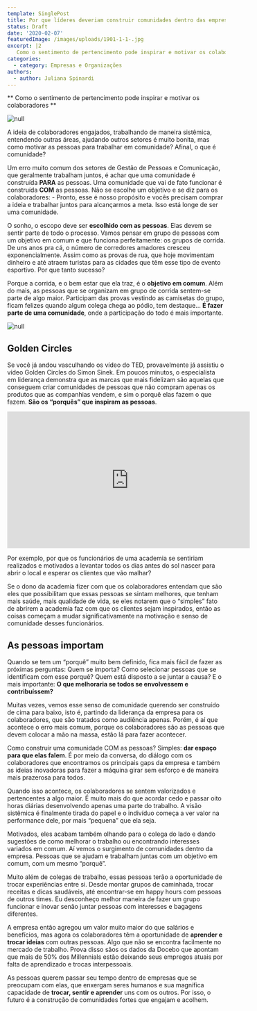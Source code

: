 ```yaml
---
template: SinglePost
title: Por que líderes deveriam construir comunidades dentro das empresas
status: Draft
date: '2020-02-07'
featuredImage: /images/uploads/1901-1-1-.jpg
excerpt: |2
   Como o sentimento de pertencimento pode inspirar e motivar os colaboradores 
categories:
  - category: Empresas e Organizações
authors:
  - author: Juliana Spinardi
---
```

** Como o sentimento de pertencimento pode inspirar e motivar os colaboradores 
**

![null](/images/uploads/storyblocks-multiethnic-startup-business-team-on-meeting-in-modern-night-office-interior-brainstorming-working-on-laptop_so8fzwidhb.jpg)

A ideia de colaboradores engajados, trabalhando de maneira sistêmica, entendendo outras áreas, ajudando outros setores é muito bonita, mas como motivar as pessoas para trabalhar em comunidade? Afinal, o que é comunidade? 

Um erro muito comum dos setores de Gestão de Pessoas e Comunicação, que geralmente trabalham juntos, é achar que uma comunidade é construída **PARA** as pessoas. Uma comunidade que vai de fato funcionar é construída **COM** as pessoas. Não se escolhe um objetivo e se diz para os colaboradores:  - Pronto, esse é nosso propósito e vocês precisam comprar a ideia e trabalhar juntos para alcançarmos a meta. Isso está longe de ser uma comunidade. 

O sonho, o escopo deve ser **escolhido com as pessoas**. Elas devem se sentir parte de todo o processo. Vamos pensar em grupo de pessoas com um objetivo em comum e que funciona perfeitamente: os grupos de corrida. De uns anos pra cá, o número de corredores amadores cresceu exponencialmente. Assim como as provas de rua, que hoje movimentam dinheiro e até atraem turistas para as cidades que têm esse tipo de evento esportivo. Por que tanto sucesso? 

Porque a corrida, e o bem estar que ela traz, é o **objetivo em comum**. Além do mais, as pessoas que se organizam em grupo de corrida sentem-se parte de algo maior. Participam das provas vestindo as camisetas do grupo, ficam felizes quando algum colega chega ao pódio, tem destaque… **É fazer parte de uma comunidade**, onde a participação do todo é mais importante. 

![null](/images/uploads/0o1a2361-564.jpg)

## Golden Circles

Se você já andou vasculhando os vídeo do TED, provavelmente já assistiu o vídeo Golden Circles do Simon Sinek. Em poucos minutos, o especialista em liderança demonstra que as marcas que mais fidelizam são aquelas que conseguem criar comunidades de pessoas que não compram apenas os produtos que as companhias vendem, e sim o porquê elas fazem o que fazem. **São os “porquês” que inspiram as pessoas**. 

<iframe width="560" height="315" src="https://www.youtube.com/embed/qp0HIF3SfI4" frameborder="0" allow="accelerometer; autoplay; encrypted-media; gyroscope; picture-in-picture" allowfullscreen></iframe>

Por exemplo, por que os funcionários de uma academia se sentiriam realizados e motivados a levantar todos os dias antes do sol nascer para abrir o local e esperar os clientes que vão malhar? 

Se o dono da academia fizer com que os colaboradores entendam que são eles que possibilitam que essas pessoas se sintam melhores, que tenham mais saúde, mais qualidade de vida, se eles notarem que  o “simples” fato de abrirem a academia faz com que os clientes
 sejam inspirados, então as coisas começam a mudar significativamente na motivação e senso de comunidade desses funcionários. 

## As pessoas importam

Quando se tem um “porquê” muito bem definido, fica mais fácil de fazer as próximas perguntas: Quem se importa? Como selecionar pessoas que se identificam com esse porquê? Quem está disposto a se juntar a causa? E o mais importante: **O que melhoraria se todos se envolvessem e contribuíssem?**

Muitas vezes, vemos esse senso de comunidade querendo ser construído de cima para baixo, isto é, partindo da liderança da empresa para os colaboradores, que são tratados como audiência apenas. Porém, é aí que acontece o erro mais comum, porque os colaboradores são as pessoas que devem colocar a mão na massa, estão lá para fazer acontecer. 

Como construir uma comunidade COM as pessoas? Simples: **dar espaço para que elas falem**. É por meio da conversa, do diálogo com os colaboradores que encontramos os principais gaps da empresa e também as ideias inovadoras para fazer a máquina girar sem esforço e de maneira mais prazerosa para todos. 

Quando isso acontece, os colaboradores se sentem valorizados e pertencentes a algo maior. É muito mais do que acordar cedo e passar oito horas diárias desenvolvendo apenas uma parte do trabalho. A visão sistêmica é finalmente tirada do papel e o indivíduo começa a ver valor na performance dele, por mais “pequena” que ela seja. 

Motivados, eles acabam também olhando para o colega do lado e dando sugestões de como melhorar o trabalho ou encontrando interesses variados em comum. Aí vemos o surgimento de comunidades dentro da empresa. Pessoas que se ajudam e trabalham juntas com um objetivo em comum, com um mesmo “porquê”. 

Muito além de colegas de trabalho, essas pessoas terão a oportunidade de trocar experiências entre si. Desde montar grupos de caminhada, trocar receitas e dicas saudáveis, até encontrar-se em happy hours com pessoas de outros times. Eu desconheço melhor maneira de fazer um grupo funcionar e inovar senão juntar pessoas com interesses e bagagens diferentes. 

A empresa então agregou um valor muito maior do que salários e benefícios, mas agora os colaboradores têm a oportunidade de **aprender e trocar ideias** com outras pessoas. Algo que não se encontra facilmente no mercado de trabalho. Prova disso sãos os dados da Docebo que apontam que mais de 50% dos Millennials estão deixando seus empregos atuais por falta de aprendizado e trocas interpessoais. 

As pessoas querem passar seu tempo dentro de empresas que se preocupam com elas, que enxergam seres humanos e sua magnífica capacidade de **trocar, sentir e aprender** uns com os outros. Por isso, o futuro é a construção de comunidades fortes que engajam e acolhem.
